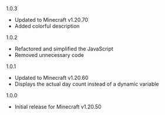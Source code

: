 1.0.3
- Updated to Minecraft v1.20.70
- Added colorful description

1.0.2
- Refactored and simplified the JavaScript
- Removed unnecessary code

1.0.1
- Updated to Minecraft v1.20.60
- Displays the actual day count instead of a dynamic variable

1.0.0
- Initial release for Minecraft v1.20.50